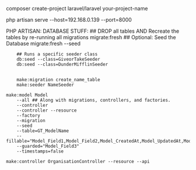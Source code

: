 composer create-project laravel/laravel your-project-name

php artisan serve --host=192.168.0.139 --port=8000


PHP ARTISAN:
    DATABASE STUFF:
        ## DROP all tables AND Recreate the tables by re-running all migrations
        migrate:fresh
        ## Optional: Seed the Database
        migrate:fresh --seed

        ## Runs a specific seeder class
        db:seed --class=GiveorTakeSeeder
        db:seed --class=DunderMifflinSeeder


        make:migration create_name_table
        make:seeder NameSeeder

    make:model Model
        --all ## Along with migrations, controllers, and factories.
        --controller
        --controller --resource
        --factory
        --migration
        --seed
        --table=GT_ModelName
        --fillable="Model_Field1,Model_Field2,Model_CreatedAt,Model_UpdatedAt,Model_DeletedAt"
        --guarded="Model_Field3"
        --timestamps=false

    make:controller OrganisationController --resource --api
